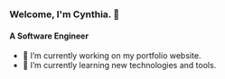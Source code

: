 ### Welcome, I'm Cynthia. 👋
#### A Software Engineer

- 🔭 I’m currently working on my portfolio website.
- 🌱 I’m currently learning new technologies and tools.

<!--

- 🔭 I’m currently working on my ...
- 🌱 I’m currently learning ...
- 👯 I’m looking to collaborate on ...
- 🤔 I’m looking for help with ...
- 💬 Ask me about ...
- 📫 How to reach me: ...
- 😄 Pronouns: ...
- ⚡ Fun fact: ...

--!>
